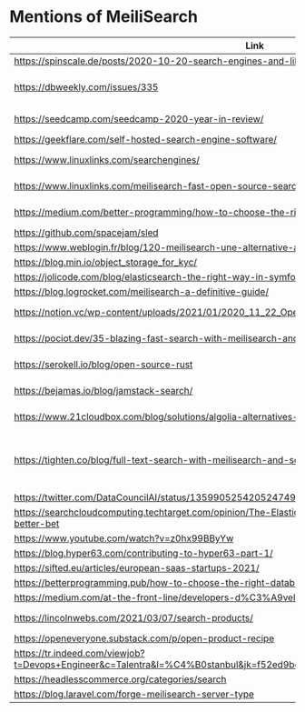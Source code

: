 # Mentions of MeiliSearch

|Link  |  Description|
|--|--|
|https://spinscale.de/posts/2020-10-20-search-engines-and-libraries-overview.htm| Article comparing us to ElasticSearch||
https://dbweekly.com/issues/335 |“Top code and tools of 2020” section of the DB Weekly newsletter which have nearly 17000 subscribers|
https://seedcamp.com/seedcamp-2020-year-in-review/ |SeedCamp mentioned us as being part of their portfolio now|
https://geekflare.com/self-hosted-search-engine-software/ |#1 in this self hosted search engine article|
https://www.linuxlinks.com/searchengines/ |8 Best Free and Open Source Search Engines for Big Data|
 https://www.linuxlinks.com/meilisearch-fast-open-source-search-engine/ |Their review of us, which seems to be mostly a list of our features|
https://medium.com/better-programming/how-to-choose-the-right-database-for-your-app-c9b29ae0b8ae |A quick mention in How to Choose the Right Database for Your App|
https://github.com/spacejam/sled |Big thanks in the README!|
https://www.weblogin.fr/blog/120-meilisearch-une-alternative-a-algolia |Article: MeiliSearch une alternative à Algolia|
https://blog.min.io/object_storage_for_kyc/ |Mention alongside Algolia and Elastic|
https://jolicode.com/blog/elasticsearch-the-right-way-in-symfony |Quick mention|
 https://blog.logrocket.com/meilisearch-a-definitive-guide/ |Post commissioned by LogRocket|
https://notion.vc/wp-content/uploads/2021/01/2020_11_22_Open-source_Notion_EXT.pdf |Page 29 of the OSS Research from the Notion vc, we are in the heating up graph|
https://pociot.dev/35-blazing-fast-search-with-meilisearch-and-laravel-forge |Marcel Pociot - PHP & Laravel community -  wrote a blog post about us| 
https://serokell.io/blog/open-source-rust |Open-Source Rust: 24 Awesome Frameworks, Projects, and Libraries|
https://bejamas.io/blog/jamstack-search/ |Mention in this article about search & JAMStack.|
https://www.21cloudbox.com/blog/solutions/algolia-alternatives-in-china.html |Alternative to Algolia in China and how to quickly use us|
https://tighten.co/blog/full-text-search-with-meilisearch-and-scout/ |Full-Text Search with MeiliSearch and Laravel Scout => Mention of the article in the PHP Weekly https://mailchi.mp/32fd8a616b7a/phpweekly-april-27th-1596876| 
https://twitter.com/DataCouncilAI/status/1359905254205247491 |Mention in survey|
https://searchcloudcomputing.techtarget.com/opinion/The-Elasticsearch-sideshow-and-why-Algolia-is-the-better-bet |Quick menton|
https://www.youtube.com/watch?v=z0hx99BByYw |Used in his video|
https://blog.hyper63.com/contributing-to-hyper63-part-1/ |Quick mention|
https://sifted.eu/articles/european-saas-startups-2021/ |Based on this article, 2021 is our year|
https://betterprogramming.pub/how-to-choose-the-right-database-for-your-app-c9b29ae0b8ae |Quick mention|
https://medium.com/at-the-front-line/developers-d%C3%A9veloppeurs-desarrolladors-35c2839df960 |Quick mention|
https://lincolnwebs.com/2021/03/07/search-products/ | Review of open source search index technology|
https://openeveryone.substack.com/p/open-product-recipe |Brief mention|
https://tr.indeed.com/viewjob?t=Devops+Engineer&c=Talentra&l=%C4%B0stanbul&jk=f52ed9be958cc088&rtk=1f0cr8cagstbh800&from=rss |We are mentioned in a job description as tech the person should know|
https://headlesscommerce.org/categories/search |Listed in the search section|
https://blog.laravel.com/forge-meilisearch-server-type | "Forge: MeiliSearch Server Type"
